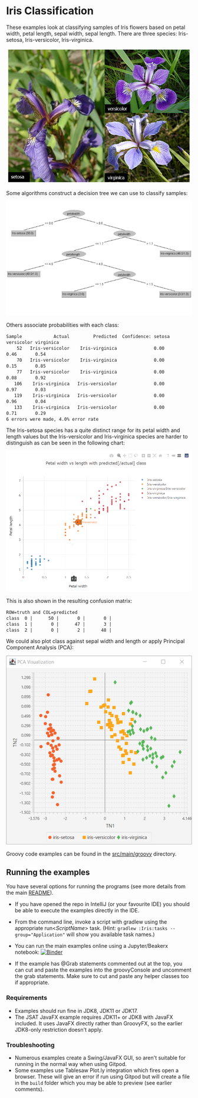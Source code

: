 <!--
SPDX-License-Identifier: Apache-2.0

Licensed under the Apache License, Version 2.0 (the "License");
you may not use this file except in compliance with the License.
You may obtain a copy of the License at

    https://www.apache.org/licenses/LICENSE-2.0

Unless required by applicable law or agreed to in writing, software
distributed under the License is distributed on an "AS IS" BASIS,
WITHOUT WARRANTIES OR CONDITIONS OF ANY KIND, either express or implied.
See the License for the specific language governing permissions and
limitations under the License.
-->

# Iris Classification

These examples look at classifying samples of Iris flowers based
on petal width, petal length, sepal width, sepal length.
There are three species: Iris-setosa, Iris-versicolor, Iris-virginica.

![Iris Species](../../docs/images/IrisSpecies.png)

Some algorithms construct a decision tree we can use to classify samples:

![Iris decision tree](../../docs/images/IrisDecisionTree.png)

Others associate probabilities with each class:

```
Sample            Actual         Predicted  Confidence: setosa     versicolor virginica
    52   Iris-versicolor    Iris-virginica              0.00       0.46       0.54
    70   Iris-versicolor    Iris-virginica              0.00       0.15       0.85
    77   Iris-versicolor    Iris-virginica              0.00       0.08       0.92
   106    Iris-virginica   Iris-versicolor              0.00       0.97       0.03
   119    Iris-virginica   Iris-versicolor              0.00       0.96       0.04
   133    Iris-virginica   Iris-versicolor              0.00       0.71       0.29
6 errors were made, 4.0% error rate
```
The Iris-setosa species has a quite distinct range for its
petal width and length values but the Iris-versicolor and Iris-virginica
species are harder to distinguish as can be seen in the following chart: 

![Iris Classes](../../docs/images/IrisClasses.png)

This is also shown in the resulting confusion matrix:

```
ROW=truth and COL=predicted
class  0 |      50 |       0 |       0 |
class  1 |       0 |      47 |       3 |
class  2 |       0 |       2 |      48 |
```

We could also plot class against sepal width and length or apply Principal Component Analysis (PCA):

![Iris Classes](../../docs/images/IrisPCA.png)

Groovy code examples can be found in the [src/main/groovy](src/main/groovy) directory.

## Running the examples

You have several options for running the programs (see more details from the main [README](../../README.md#running-the-examples)).

* If you have opened the repo in IntelliJ (or your favourite IDE) you should be able to execute the examples directly in the IDE.

* From the command line, invoke a script with gradlew using the appropriate run&lt;_ScriptName_&gt; task.
  (Hint: `gradlew :Iris:tasks --group="Application"` will show you available task names.)

* You can run the main examples online using a Jupyter/Beakerx notebook:
  [![Binder](https://mybinder.org/badge_logo.svg)](https://mybinder.org/v2/gh/paulk-asert/groovy-data-science/HEAD?filepath=subprojects%2FIris%2Fsrc%2Fmain%2Fnotebook%2FIris.ipynb)

* If the example has @Grab statements commented out at the top, you can cut and paste the examples into the groovyConsole
  and uncomment the grab statements. Make sure to cut and paste any helper classes too if appropriate.

### Requirements

* Examples should run fine in JDK8, JDK11 or JDK17.
* The JSAT JavaFX example requires JDK11+ or JDK8 with JavaFX included.
It uses JavaFX directly rather than GroovyFX, so the earlier JDK8-only restriction doesn't apply.

### Troubleshooting

* Numerous examples create a Swing/JavaFX GUI, so aren't suitable for running in the normal way when using Gitpod.
* Some examples use Tablesaw Plot.ly integration which fires open a browser. These will give an error if run
  using Gitpod but will create a file in the `build` folder which you may be able to preview (see earlier comments).

